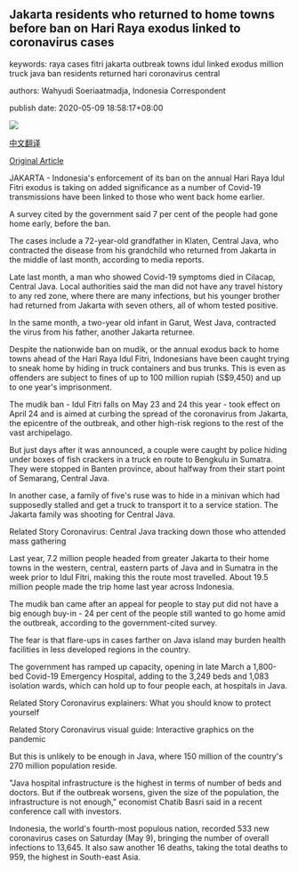 ## Jakarta residents who returned to home towns before ban on Hari Raya exodus linked to coronavirus cases

keywords: raya cases fitri jakarta outbreak towns idul linked exodus million truck java ban residents returned hari coronavirus central

authors: Wahyudi Soeriaatmadja, Indonesia Correspondent

publish date: 2020-05-09 18:58:17+08:00

![](https://www.straitstimes.com/sites/default/files/styles/x_large/public/articles/2020/05/09/rk_jakarta_090520.jpg?itok=YKSD7uff)

[中文翻译](Jakarta%20residents%20who%20returned%20to%20home%20towns%20before%20ban%20on%20Hari%20Raya%20exodus%20linked%20to%20coronavirus%20cases_zh.md)

[Original Article](https://www.straitstimes.com/asia/se-asia/coronavirus-jakarta-residents-who-returned-to-home-towns-before-ban-on-hari-raya-exodus)

JAKARTA - Indonesia's enforcement of its ban on the annual Hari Raya Idul Fitri exodus is taking on added significance as a number of Covid-19 transmissions have been linked to those who went back home earlier.

A survey cited by the government said 7 per cent of the people had gone home early, before the ban.

The cases include a 72-year-old grandfather in Klaten, Central Java, who contracted the disease from his grandchild who returned from Jakarta in the middle of last month, according to media reports.

Late last month, a man who showed Covid-19 symptoms died in Cilacap, Central Java. Local authorities said the man did not have any travel history to any red zone, where there are many infections, but his younger brother had returned from Jakarta with seven others, all of whom tested positive.

In the same month, a two-year old infant in Garut, West Java, contracted the virus from his father, another Jakarta returnee.

Despite the nationwide ban on mudik, or the annual exodus back to home towns ahead of the Hari Raya Idul Fitri, Indonesians have been caught trying to sneak home by hiding in truck containers and bus trunks. This is even as offenders are subject to fines of up to 100 million rupiah (S$9,450) and up to one year's imprisonment.

The mudik ban - Idul Fitri falls on May 23 and 24 this year - took effect on April 24 and is aimed at curbing the spread of the coronavirus from Jakarta, the epicentre of the outbreak, and other high-risk regions to the rest of the vast archipelago.

But just days after it was announced, a couple were caught by police hiding under boxes of fish crackers in a truck en route to Bengkulu in Sumatra. They were stopped in Banten province, about halfway from their start point of Semarang, Central Java.

In another case, a family of five's ruse was to hide in a minivan which had supposedly stalled and get a truck to transport it to a service station. The Jakarta family was shooting for Central Java.

Related Story Coronavirus: Central Java tracking down those who attended mass gathering

Last year, 7.2 million people headed from greater Jakarta to their home towns in the western, central, eastern parts of Java and in Sumatra in the week prior to Idul Fitri, making this the route most travelled. About 19.5 million people made the trip home last year across Indonesia.

The mudik ban came after an appeal for people to stay put did not have a big enough buy-in - 24 per cent of the people still wanted to go home amid the outbreak, according to the government-cited survey.

The fear is that flare-ups in cases farther on Java island may burden health facilities in less developed regions in the country.

The government has ramped up capacity, opening in late March a 1,800-bed Covid-19 Emergency Hospital, adding to the 3,249 beds and 1,083 isolation wards, which can hold up to four people each, at hospitals in Java.

Related Story Coronavirus explainers: What you should know to protect yourself

Related Story Coronavirus visual guide: Interactive graphics on the pandemic

But this is unlikely to be enough in Java, where 150 million of the country's 270 million population reside.

"Java hospital infrastructure is the highest in terms of number of beds and doctors. But if the outbreak worsens, given the size of the population, the infrastructure is not enough," economist Chatib Basri said in a recent conference call with investors.

Indonesia, the world's fourth-most populous nation, recorded 533 new coronavirus cases on Saturday (May 9), bringing the number of overall infections to 13,645. It also saw another 16 deaths, taking the total deaths to 959, the highest in South-east Asia.